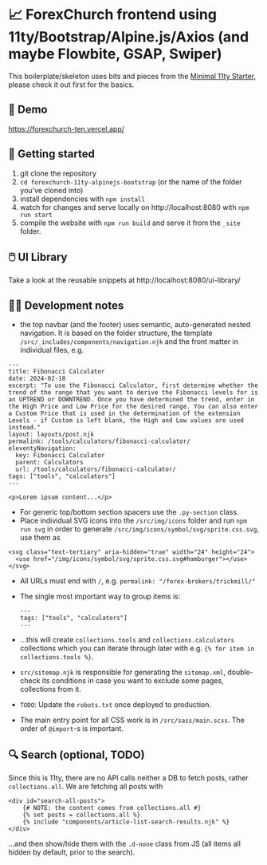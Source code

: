 # 📈 ForexChurch frontend using 11ty/Bootstrap/Alpine.js/Axios (and maybe Flowbite, GSAP, Swiper)

This boilerplate/skeleton uses bits and pieces from the [Minimal 11ty Starter](https://github.com/tomreinert/minimal-11ty-tailwind-starter), please check it out first for the basics.

## 🔗 Demo

https://forexchurch-ten.vercel.app/

## 🚶 Getting started

1. git clone the repository
2. `cd forexchurch-11ty-alpinejs-bootstrap` (or the name of the folder you've cloned into)
3. install dependencies with `npm install`
4. watch for changes and serve locally on http://localhost:8080 with `npm run start`
5. compile the website with `npm run build` and serve it from the `_site` folder.

## 🖱️ UI Library

Take a look at the reusable snippets at http://localhost:8080/ui-library/

## 👨‍💻 Development notes

* the top navbar (and the footer) uses semantic, auto-generated nested navigation. It is based on the folder structure, the template `/src/_includes/components/navigation.njk` and the front matter in individual files, e.g.

```
---
title: Fibonacci Calculator
date: 2024-02-18
excerpt: "To use the Fibonacci Calculator, first determine whether the trend of the range that you want to derive the Fibonacci levels for is an UPTREND or DOWNTREND. Once you have determined the trend, enter in the High Price and Low Price for the desired range. You can also enter a Custom Price that is used in the determination of the extension Levels - if Custom is left blank, the High and Low values are used instead."
layout: layouts/post.njk
permalink: /tools/calculators/fibonacci-calculator/
eleventyNavigation:
  key: Fibonacci Calculator
  parent: Calculators
  url: /tools/calculators/fibonacci-calculator/
tags: ["tools", "calculators"]
---

<p>Lorem ipsum content...</p>
```

* For generic top/bottom section spacers use the `.py-section` class.
* Place individual SVG icons into the `/src/img/icons` folder and run `npm run svg` in order to generate `/src/img/icons/symbol/svg/sprite.css.svg`, use them as
```
<svg class="text-tertiary" aria-hidden="true" width="24" height="24">
  <use href="/img/icons/symbol/svg/sprite.css.svg#hamburger"></use>
</svg>
```

* All URLs must end with `/`, e.g. `permalink: "/forex-brokers/trickmill/"`
* The single most important way to group items is:

  ```
  ---
  tags: ["tools", "calculators"]
  ---
  ```

* ...this will create `collections.tools` and `collections.calculators` collections which you can iterate through later with e.g. `{% for item in collections.tools %}`.
* `src/sitemap.njk` is responsible for generating the `sitemap.xml`, double-check its conditions in case you want to exclude some pages, collections from it.
* `TODO`: Update the `robots.txt` once deployed to production.
* The main entry point for all CSS work is in `/src/sass/main.scss`. The order of `@import`-s is important.

## 🔍 Search (optional, TODO)

Since this is 11ty, there are no API calls neither a DB to fetch posts, rather `collections.all`. We are fetching all posts with

```
<div id="search-all-posts">
    {# NOTE: the content comes from collections.all #}
    {% set posts = collections.all %}
    {% include "components/article-list-search-results.njk" %}
</div>
```

...and then show/hide them with the `.d-none` class from JS (all items all hidden by default, prior to the search).